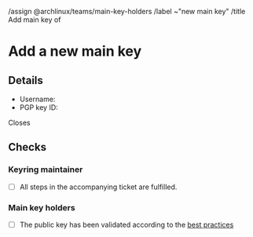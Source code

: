 <!--
This template is used when a new main PGP public key needs to be added to the
distribution's keyring.
It is used by users with a valid packager key after all steps in an
accompanying issue (opened with the template "New Main Key") have been
fulfilled.
-->
/assign @archlinux/teams/main-key-holders
/label ~"new main key"
/title Add main key of <!-- MODIFY: Add the main key holder's username -->
<!--
Please do not remove the above quick actions, which automatically label the
issue and assign relevant users.
-->

# Add a new main key

## Details

- Username: <!-- MODIFY: Add the @-prefixed username -->
- PGP key ID: <!-- MODIFY: Add the "long format" key ID of the PGP public key here -->

Closes <!-- MODIFY: Add #-prefixed issue number, that will be closed by merging this merge request -->

## Checks

### Keyring maintainer

- [ ] All steps in the accompanying ticket are fulfilled.

### Main key holders

- [ ] The public key has been validated according to the [best
  practices](https://gitlab.archlinux.org/archlinux/archlinux-keyring/-/wikis/best-practices#validating-a-key-pair)
